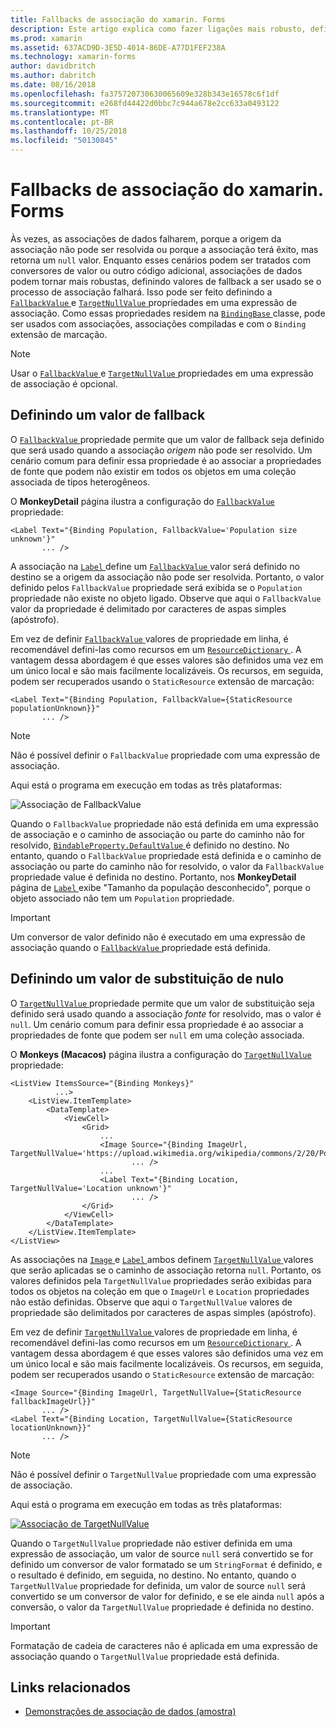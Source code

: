 ```yaml
---
title: Fallbacks de associação do xamarin. Forms
description: Este artigo explica como fazer ligações mais robusto, definindo valores de retorno que serão usados se a associação falhar.
ms.prod: xamarin
ms.assetid: 637ACD9D-3E5D-4014-86DE-A77D1FEF238A
ms.technology: xamarin-forms
author: davidbritch
ms.author: dabritch
ms.date: 08/16/2018
ms.openlocfilehash: fa375720730630065609e328b343e16578c6f1df
ms.sourcegitcommit: e268fd44422d0bbc7c944a678e2cc633a0493122
ms.translationtype: MT
ms.contentlocale: pt-BR
ms.lasthandoff: 10/25/2018
ms.locfileid: "50130845"
---
```

# <a name="xamarinforms-binding-fallbacks"></a>Fallbacks de associação do xamarin. Forms

Às vezes, as associações de dados falharem, porque a origem da associação não pode ser resolvida ou porque a associação terá êxito, mas retorna um `null` valor. Enquanto esses cenários podem ser tratados com conversores de valor ou outro código adicional, associações de dados podem tornar mais robustas, definindo valores de fallback a ser usado se o processo de associação falhará. Isso pode ser feito definindo a [ `FallbackValue` ](xref:Xamarin.Forms.BindingBase.FallbackValue) e [ `TargetNullValue` ](xref:Xamarin.Forms.BindingBase.TargetNullValue) propriedades em uma expressão de associação. Como essas propriedades residem na [ `BindingBase` ](xref:Xamarin.Forms.BindingBase) classe, pode ser usados com associações, associações compiladas e com o `Binding` extensão de marcação.

> [!NOTE]
> Usar o [ `FallbackValue` ](xref:Xamarin.Forms.BindingBase.FallbackValue) e [ `TargetNullValue` ](xref:Xamarin.Forms.BindingBase.TargetNullValue) propriedades em uma expressão de associação é opcional.

## <a name="defining-a-fallback-value"></a>Definindo um valor de fallback

O [ `FallbackValue` ](xref:Xamarin.Forms.BindingBase.FallbackValue) propriedade permite que um valor de fallback seja definido que será usado quando a associação *origem* não pode ser resolvido. Um cenário comum para definir essa propriedade é ao associar a propriedades de fonte que podem não existir em todos os objetos em uma coleção associada de tipos heterogêneos.

O **MonkeyDetail** página ilustra a configuração do [ `FallbackValue` ](xref:Xamarin.Forms.BindingBase.FallbackValue) propriedade:

```xaml
<Label Text="{Binding Population, FallbackValue='Population size unknown'}"
       ... />   
```

A associação na [ `Label` ](xref:Xamarin.Forms.Label) define um [ `FallbackValue` ](xref:Xamarin.Forms.BindingBase.FallbackValue) valor será definido no destino se a origem da associação não pode ser resolvida. Portanto, o valor definido pelos `FallbackValue` propriedade será exibida se o `Population` propriedade não existe no objeto ligado. Observe que aqui o `FallbackValue` valor da propriedade é delimitado por caracteres de aspas simples (apóstrofo).

Em vez de definir [ `FallbackValue` ](xref:Xamarin.Forms.BindingBase.FallbackValue) valores de propriedade em linha, é recomendável defini-las como recursos em um [ `ResourceDictionary` ](xref:Xamarin.Forms.ResourceDictionary). A vantagem dessa abordagem é que esses valores são definidos uma vez em um único local e são mais facilmente localizáveis. Os recursos, em seguida, podem ser recuperados usando o `StaticResource` extensão de marcação:

```xaml
<Label Text="{Binding Population, FallbackValue={StaticResource populationUnknown}}"
       ... />  
```

> [!NOTE]
> Não é possível definir o `FallbackValue` propriedade com uma expressão de associação.

Aqui está o programa em execução em todas as três plataformas:

![Associação de FallbackValue](binding-fallbacks-images/bindingunavailable-detail-cropped.png "FallbackValue associação")

Quando o `FallbackValue` propriedade não está definida em uma expressão de associação e o caminho de associação ou parte do caminho não for resolvido, [ `BindableProperty.DefaultValue` ](xref:Xamarin.Forms.BindableProperty.DefaultValue) é definido no destino. No entanto, quando o `FallbackValue` propriedade está definida e o caminho de associação ou parte do caminho não for resolvido, o valor da `FallbackValue` propriedade value é definida no destino. Portanto, nos **MonkeyDetail** página de [ `Label` ](xref:Xamarin.Forms.Label) exibe "Tamanho da população desconhecido", porque o objeto associado não tem um `Population` propriedade.

> [!IMPORTANT]
> Um conversor de valor definido não é executado em uma expressão de associação quando o [ `FallbackValue` ](xref:Xamarin.Forms.BindingBase.FallbackValue) propriedade está definida.

## <a name="defining-a-null-replacement-value"></a>Definindo um valor de substituição de nulo

O [ `TargetNullValue` ](xref:Xamarin.Forms.BindingBase.TargetNullValue) propriedade permite que um valor de substituição seja definido será usado quando a associação *fonte* for resolvido, mas o valor é `null`. Um cenário comum para definir essa propriedade é ao associar a propriedades de fonte que podem ser `null` em uma coleção associada.

O **Monkeys (Macacos)** página ilustra a configuração do [ `TargetNullValue` ](xref:Xamarin.Forms.BindingBase.TargetNullValue) propriedade:

```xaml
<ListView ItemsSource="{Binding Monkeys}"
          ...>
    <ListView.ItemTemplate>
        <DataTemplate>
            <ViewCell>
                <Grid>
                    ...
                    <Image Source="{Binding ImageUrl, TargetNullValue='https://upload.wikimedia.org/wikipedia/commons/2/20/Point_d_interrogation.jpg'}"
                           ... />
                    ...
                    <Label Text="{Binding Location, TargetNullValue='Location unknown'}"
                           ... />
                </Grid>
            </ViewCell>
        </DataTemplate>
    </ListView.ItemTemplate>
</ListView>
```

As associações na [ `Image` ](xref:Xamarin.Forms.Image) e [ `Label` ](xref:Xamarin.Forms.Label) ambos definem [ `TargetNullValue` ](xref:Xamarin.Forms.BindingBase.TargetNullValue) valores que serão aplicadas se o caminho de associação retorna `null`. Portanto, os valores definidos pela `TargetNullValue` propriedades serão exibidas para todos os objetos na coleção em que o `ImageUrl` e `Location` propriedades não estão definidas. Observe que aqui o `TargetNullValue` valores de propriedade são delimitados por caracteres de aspas simples (apóstrofo).

Em vez de definir [ `TargetNullValue` ](xref:Xamarin.Forms.BindingBase.TargetNullValue) valores de propriedade em linha, é recomendável defini-las como recursos em um [ `ResourceDictionary` ](xref:Xamarin.Forms.ResourceDictionary). A vantagem dessa abordagem é que esses valores são definidos uma vez em um único local e são mais facilmente localizáveis. Os recursos, em seguida, podem ser recuperados usando o `StaticResource` extensão de marcação:

```xaml
<Image Source="{Binding ImageUrl, TargetNullValue={StaticResource fallbackImageUrl}}"
       ... />
<Label Text="{Binding Location, TargetNullValue={StaticResource locationUnknown}}"
       ... />
```

> [!NOTE]
> Não é possível definir o `TargetNullValue` propriedade com uma expressão de associação.

Aqui está o programa em execução em todas as três plataformas:

[![Associação de TargetNullValue](binding-fallbacks-images/bindingunavailable-small.png "associação TargetNullValue")](binding-fallbacks-images/bindingunavailable-large.png#lightbox "TargetNullValue associação")

Quando o `TargetNullValue` propriedade não estiver definida em uma expressão de associação, um valor de source `null` será convertido se for definido um conversor de valor formatado se um `StringFormat` é definido, e o resultado é definido, em seguida, no destino. No entanto, quando o `TargetNullValue` propriedade for definida, um valor de source `null` será convertido se um conversor de valor for definido, e se ele ainda `null` após a conversão, o valor da `TargetNullValue` propriedade é definida no destino.

> [!IMPORTANT]
> Formatação de cadeia de caracteres não é aplicada em uma expressão de associação quando o `TargetNullValue` propriedade está definida.

## <a name="related-links"></a>Links relacionados

- [Demonstrações de associação de dados (amostra)](https://developer.xamarin.com/samples/xamarin-forms/DataBindingDemos/)
